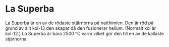 # La Superba

La Superba är en av de rödaste stjärnorna på natthimlen. Den är röd på grund av
allt kol-13 den skapar då den fusionerar helium. (Normalt kol är kol-12.) La
Superba är bara 2500 °C varm vilket gör den till en av de kallaste stjärnorna.

